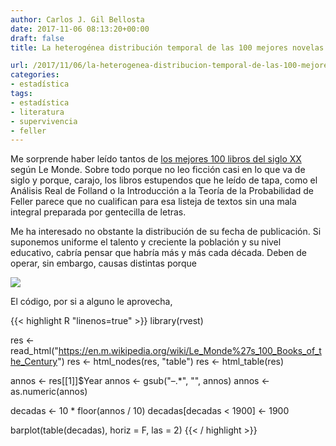 ```yaml
---
author: Carlos J. Gil Bellosta
date: 2017-11-06 08:13:20+00:00
draft: false
title: La heterogénea distribución temporal de las 100 mejores novelas según Le Monde

url: /2017/11/06/la-heterogenea-distribucion-temporal-de-las-100-mejores-novelas-segun-le-monde/
categories:
- estadística
tags:
- estadística
- literatura
- supervivencia
- feller
---
```


Me sorprende haber leído tantos de [los mejores 100 libros del siglo XX](https://en.m.wikipedia.org/wiki/Le_Monde%27s_100_Books_of_the_Century) según Le Monde. Sobre todo porque no leo ficción  casi en lo que va de siglo y porque, carajo, los libros estupendos que he leído de tapa, como el Análisis Real de Folland o la Introducción a la Teoría de la Probabilidad de Feller parece que no cualifican para esa listeja de textos sin una mala integral preparada por gentecilla de letras.

Me ha interesado no obstante la distribución de su fecha de publicación. Si suponemos uniforme el talento y creciente la población y su nivel educativo, cabría pensar que habría más y más cada década. Deben de operar, sin embargo, causas distintas porque

![](/wp-uploads/2017/11/distribucion_fecha_publicacion.png#center)

El código, por si a alguno le aprovecha,

{{< highlight R "linenos=true" >}}
library(rvest)

res <- read_html("https://en.m.wikipedia.org/wiki/Le_Monde%27s_100_Books_of_the_Century")
res <- html_nodes(res, "table")
res <- html_table(res)

annos <- res[[1]]$Year
annos <- gsub("–.*", "", annos)
annos <- as.numeric(annos)

decadas <- 10 * floor(annos / 10)
decadas[decadas < 1900] <- 1900

barplot(table(decadas), horiz = F, las = 2)
{{< / highlight >}}
